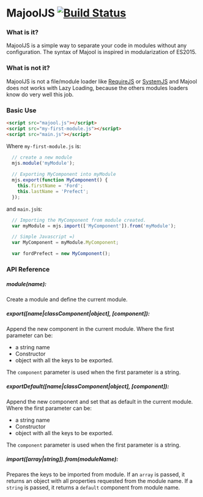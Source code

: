 MajoolJS [![Build Status](https://travis-ci.org/HenriqueLimas/majooljs.svg)](https://travis-ci.org/HenriqueLimas/majooljs)
========
### What is it?
MajoolJS is a simple way to separate your code in modules without any configuration.
The syntax of Majool is inspired in modularization of ES2015.

### What is not it?
MajoolJS is not a file/module loader like [RequireJS](http://requirejs.org/) or [SystemJS](https://github.com/systemjs/systemjs) and Majool does not works with
Lazy Loading, because the others modules loaders know do very well this job.

### Basic Use
```html
<script src="majool.js"></script>
<script src="my-first-module.js"></script>
<script src="main.js"></script>
```
Where ```my-first-module.js``` is:

```javascript
  // create a new module
  mjs.module('myModule');
  
  // Exporting MyComponent into myModule
  mjs.export(function MyComponent() {
    this.firstName = 'Ford';
    this.lastName = 'Prefect';
  });
```

and ```main.js```is:

```javascript
  // Importing the MyComponent from module created.
  var myModule = mjs.import(['MyComponent']).from('myModule');

  // Simple Javascript =)
  var MyComponent = myModule.MyComponent;

  var fordPrefect = new MyComponent();
```

### API Reference

##### module(name):
Create a module and define the current module.
##### export([name|classComponent|object], [component]):
Append the new component in the current module. 
Where the first parameter can be:
  - a string name
  - Constructor
  - object with all the keys to be exported.

The ```component``` parameter is used when the first parameter is a string.

##### exportDefault([name|classComponent|object], [component]):
Append the new component and set that as default in the current module.
Where the first parameter can be:
  - a string name
  - Constructor
  - object with all the keys to be exported.

The ```component``` parameter is used when the first parameter is a string.

##### import([array|string]).from(moduleName):
Prepares the keys to be imported from module. 
If an ```array``` is passed, it returns an object with all properties requested from the module name.
If a ```string``` is passed, it returns a ```default``` component from module name.
